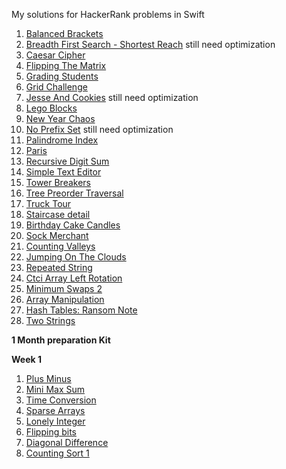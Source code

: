 My solutions for HackerRank problems in Swift

1. [Balanced Brackets](https://www.hackerrank.com/challenges/balanced-brackets/problem)
2. [Breadth First Search - Shortest Reach](https://www.hackerrank.com/challenges/bfsshortreach/problem) still need optimization
3. [Caesar Cipher](https://www.hackerrank.com/challenges/linkedin-practice-caesar-cipher/problem)
4. [Flipping The Matrix](https://www.hackerrank.com/challenges/flipping-the-matrix/problem)
5. [Grading Students](https://www.hackerrank.com/challenges/grading/problem)
6. [Grid Challenge](https://www.hackerrank.com/challenges/one-week-preparation-kit-grid-challenge/problem)
7. [Jesse And Cookies](https://www.hackerrank.com/challenges/jesse-and-cookies/problem) still need optimization
8. [Lego Blocks](https://www.hackerrank.com/challenges/three-month-preparation-kit-lego-blocks/problem)
9. [New Year Chaos](https://www.hackerrank.com/challenges/new-year-chaos/problem)
10. [No Prefix Set](https://www.hackerrank.com/challenges/no-prefix-set/problem) still need optimization
11. [Palindrome Index](https://www.hackerrank.com/challenges/palindrome-index/problem)
12. [Paris](https://www.hackerrank.com/challenges/pairs/problem)
13. [Recursive Digit Sum](https://www.hackerrank.com/challenges/recursive-digit-sum/problem)
14. [Simple Text Editor](https://www.hackerrank.com/challenges/simple-text-editor/problem)
15. [Tower Breakers](https://www.hackerrank.com/challenges/tower-breakers-1/problem)
16. [Tree Preorder Traversal](https://www.hackerrank.com/challenges/tree-preorder-traversal/problem)
17. [Truck Tour](https://www.hackerrank.com/challenges/truck-tour/problem)
18. [Staircase detail](https://www.hackerrank.com/challenges/staircase/problem)
19. [Birthday Cake Candles](https://www.hackerrank.com/challenges/birthday-cake-candles/problem)
20. [Sock Merchant](https://www.hackerrank.com/challenges/sock-merchant/problem)
21. [Counting Valleys](https://www.hackerrank.com/challenges/counting-valleys/problem)
22. [Jumping On The Clouds](https://www.hackerrank.com/challenges/jumping-on-the-clouds/problem)
23. [Repeated String](https://www.hackerrank.com/challenges/repeated-string/problem)
24. [Ctci Array Left Rotation](https://www.hackerrank.com/challenges/ctci-array-left-rotation/problem)
25. [Minimum Swaps 2](https://www.hackerrank.com/challenges/minimum-swaps-2/problem)
26. [Array Manipulation](https://www.hackerrank.com/challenges/crush/problem)
27. [Hash Tables: Ransom Note](https://www.hackerrank.com/challenges/ctci-ransom-note/problem)
28. [Two Strings](https://www.hackerrank.com/challenges/two-strings/problem)

**1 Month preparation Kit**

**Week 1**

1. [Plus Minus](https://www.hackerrank.com/challenges/plus-minus/problem)
2. [Mini Max Sum](https://www.hackerrank.com/challenges/mini-max-sum/problem)
3. [Time Conversion](https://www.hackerrank.com/challenges/time-conversion/problem)
4. [Sparse Arrays](https://www.hackerrank.com/challenges/sparse-arrays/problem)
5. [Lonely Integer](https://www.hackerrank.com/challenges/lonely-integer/problem)
6. [Flipping bits](https://www.hackerrank.com/challenges/flipping-bits/problem)
7. [Diagonal Difference](https://www.hackerrank.com/challenges/diagonal-difference/problem)
8. [Counting Sort 1](https://www.hackerrank.com/challenges/countingsort1/problem)
